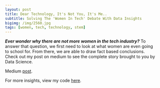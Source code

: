 ```yaml
---
layout: post
title: Dear Technology, It's Not You, It's Me..
subtitle: Solving The 'Women In Tech' Debate With Data Insights
bigimg: /img/2560.jpg
tags: [women, tech, technology, stem]
---
```


_**Ever wonder why there are not more women in the tech industry?**_ 
To answer that question, we first need to look at what women are even going to school for. From there, we are able to draw fact based conclusions. Check out my post on medium to see the complete story brought to you by Data Science. 

Medium <a href="https://medium.com/@tlbradshaw91/dear-technology-its-not-you-it-s-me-8d27ff3fc3c5?source=friends_link&sk=57ef664c141253f770e4a2833c5eabff">post</a>.

For more insights, view my code <a href="https://github.com/tbradshaw91/DS-Unit-1-Sprint-5-Data-Storytelling-Blog-Post/blob/master/College_Majors_Theory.ipynb">here</a>.






